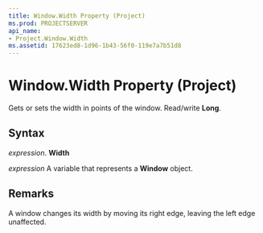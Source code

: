 ```yaml
---
title: Window.Width Property (Project)
ms.prod: PROJECTSERVER
api_name:
- Project.Window.Width
ms.assetid: 17623ed8-1d96-1b43-56f0-119e7a7b51d8
---
```



# Window.Width Property (Project)

Gets or sets the width in points of the window. Read/write  **Long**.


## Syntax

 _expression_. **Width**

 _expression_ A variable that represents a **Window** object.


## Remarks

A window changes its width by moving its right edge, leaving the left edge unaffected. 


